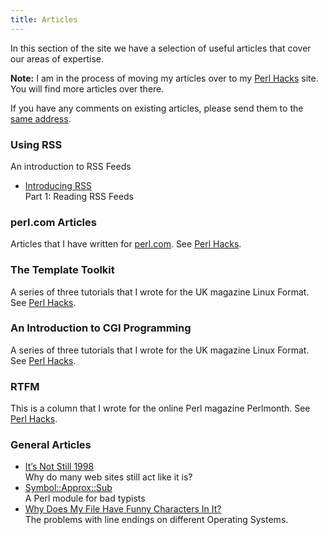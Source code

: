 ```yaml
---
title: Articles
---
```


In this section of the site we have a selection of useful articles that
cover our areas of expertise.

**Note:** I am in the process of moving my articles over to my
[Perl Hacks](https://perlhacks.com/articles/) site. You will find more
articles over there.

If you have any comments on existing articles, please send them to the
[same address](mailto:dave@mag-sol.com).

### Using RSS

An introduction to RSS Feeds

* [Introducing RSS](introducing-rss/)  
Part 1: Reading RSS Feeds

### perl.com Articles

Articles that I have written for [perl.com](https://perl.com/).
See [Perl Hacks](https://perlhacks.com/articles/perl-com/).

### The Template Toolkit

A series of three tutorials that I wrote for the UK magazine Linux Format.
See [Perl Hacks](https://perlhacks.com/articles/template-toolkit/).

### An Introduction to CGI Programming
A series of three tutorials that I wrote for the UK magazine Linux Format.
See [Perl Hacks](https://perlhacks.com/articles/cgi-programming/).

### RTFM
This is a column that I wrote for the online Perl magazine Perlmonth.
See [Perl Hacks](https://perlhacks.com/articles/rtfm/).

### General Articles

* [It’s Not Still 1998](its-not-still-1998/)  
Why do many web sites still act like it is?
* [Symbol::Approx::Sub](https://perlhacks.com/articles/symbolapproxsub/)  
A Perl module for bad typists
* [Why Does My File Have Funny Characters In It?](crlf/)  
The problems with line endings on different Operating Systems.

